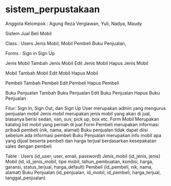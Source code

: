# sistem_perpustakaan
Anggota Kelompok : Agung Reza Vergiawan, Yuli, Nadya, Maudy

Sistem Jual Beli Mobil

Class :
Users
Jenis Mobil, 
Mobil
Pembeli
Buku Penjualan, 

Forms :
Sign in 
Sign Up

Jenis Mobil
Tambah Jenis Mobil
Edit Jenis Mobil
Hapus Jenis Mobil

Mobil
Tambah Mobil
Edit Mobil
Hapus Mobil

Pembeli
Tambah Pembeli
Edit Pembeli
Hapus Pembeli

Buku Penjualan
Tambah Buku Penjualan
Edit Buku Penjualan
Hapus Buku Penjualan

Fitur:
Sign In, Sign Out, dan Sign Up
User merupakan admin yang mengurus penjualan mobil
Jenis mobil merupakan jenis mobil yang akan di jual, biasanya berisi sedan, van, suv, pick up, box etc.
Form Mobil Merupakan katalog list mobil yang pernah di jual 
Form Pembeli merupakan informasi pribadi pembeli (nik, nama, alamat)
Buku penjualan tidak dapat diisi sebelum ada informasi pembeli
Buku Penjualan merupakan info mobil apa yang dijual beserta pembeli dan harga terjual berdasarkan kesepakatan sales dengan pembeli

Table :
Users (id_user, user, email, password)
Jenis_mobil (id_jenis, jenis)
Mobil (id, id_jenis_mobil, tipe mobil, tahun_pembuatan, kondisi, harga, garansi, status_terjual, harga_default)
Pembeli (id_pembeli, nik, nama, alamat)
Buku Penjualan (id_penjualan, id_mobil, id_pembeli, harga_terjual,  tanggal_penjualan)

